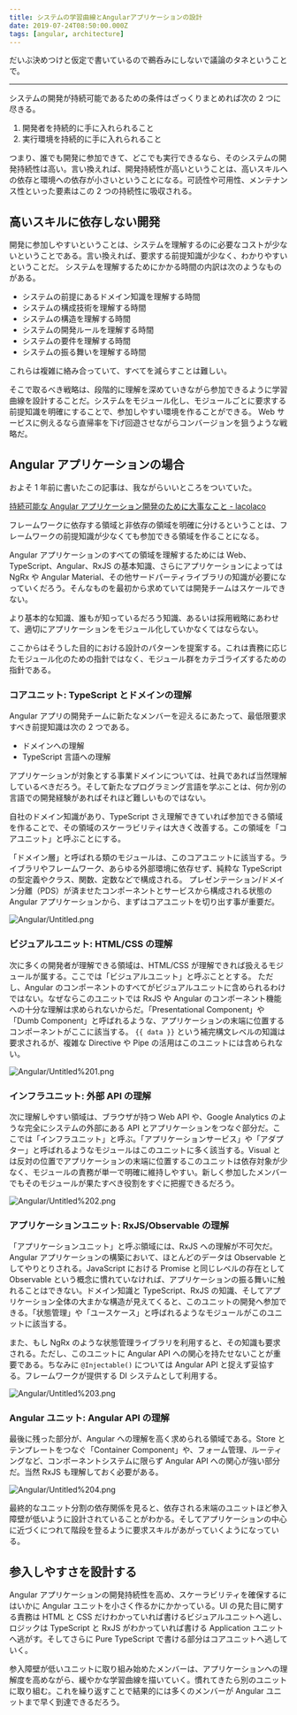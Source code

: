 ```yaml
---
title: システムの学習曲線とAngularアプリケーションの設計
date: 2019-07-24T08:50:00.000Z
tags: [angular, architecture]
---
```


だいぶ決めつけと仮定で書いているので鵜呑みにしないで議論のタネということで。

---

システムの開発が持続可能であるための条件はざっくりまとめれば次の 2 つに尽きる。

1. 開発者を持続的に手に入れられること
2. 実行環境を持続的に手に入れられること

つまり、誰でも開発に参加できて、どこでも実行できるなら、そのシステムの開発持続性は高い。言い換えれば、開発持続性が高いということは、高いスキルへの依存と環境への依存が小さいということになる。可読性や可用性、メンテナンス性といった要素はこの 2 つの持続性に吸収される。

## 高いスキルに依存しない開発

開発に参加しやすいということは、システムを理解するのに必要なコストが少ないということである。言い換えれば、要求する前提知識が少なく、わかりやすいということだ。
システムを理解するためにかかる時間の内訳は次のようなものがある。

- システムの前提にあるドメイン知識を理解する時間
- システムの構成技術を理解する時間
- システムの構造を理解する時間
- システムの開発ルールを理解する時間
- システムの要件を理解する時間
- システムの振る舞いを理解する時間

これらは複雑に絡み合っていて、すべてを減らすことは難しい。

そこで取るべき戦略は、段階的に理解を深めていきながら参加できるように学習曲線を設計することだ。システムをモジュール化し、モジュールごとに要求する前提知識を明確にすることで、参加しやすい環境を作ることができる。
Web サービスに例えるなら直帰率を下げ回遊させながらコンバージョンを狙うような戦略だ。

## Angular アプリケーションの場合

およそ 1 年前に書いたこの記事は、我ながらいいところをついていた。

[持続可能な Angular アプリケーション開発のために大事なこと - lacolaco](https://lacolaco.hatenablog.com/entry/2018/05/15/121514)

フレームワークに依存する領域と非依存の領域を明確に分けるということは、フレームワークの前提知識が少なくても参加できる領域を作ることになる。

Angular アプリケーションのすべての領域を理解するためには Web、TypeScript、Angular、RxJS の基本知識、さらにアプリケーションによっては NgRx や Angular Material、その他サードパーティライブラリの知識が必要になっていくだろう。そんなものを最初から求めていては開発チームはスケールできない。

より基本的な知識、誰もが知っているだろう知識、あるいは採用戦略にあわせて、適切にアプリケーションをモジュール化していかなくてはならない。

ここからはそうした目的における設計のパターンを提案する。これは責務に応じたモジュール化のための指針ではなく、モジュール群をカテゴライズするための指針である。

### コアユニット: TypeScript とドメインの理解

Angular アプリの開発チームに新たなメンバーを迎えるにあたって、最低限要求すべき前提知識は次の 2 つである。

- ドメインへの理解
- TypeScript 言語への理解

アプリケーションが対象とする事業ドメインについては、社員であれば当然理解しているべきだろう。そして新たなプログラミング言語を学ぶことは、何か別の言語での開発経験があればそれほど難しいものではない。

自社のドメイン知識があり、TypeScript さえ理解できていれば参加できる領域を作ることで、その領域のスケーラビリティは大きく改善する。この領域を「コアユニット」と呼ぶことにする。

「ドメイン層」と呼ばれる類のモジュールは、このコアユニットに該当する。ライブラリやフレームワーク、あらゆる外部環境に依存せず、純粋な TypeScript の型定義やクラス、関数、定数などで構成される。
プレゼンテーション/ドメイン分離（PDS）が済ませたコンポーネントとサービスから構成される状態の Angular アプリケーションから、まずはコアユニットを切り出す事が重要だ。

![Angular/Untitled.png](/img/leaning-curve-and-angular-app-architecture/Untitled.png)

### ビジュアルユニット: HTML/CSS の理解

次に多くの開発者が理解できる領域は、HTML/CSS が理解できれば扱えるモジュールが属する。ここでは「ビジュアルユニット」と呼ぶこととする。
ただし、Angular のコンポーネントのすべてがビジュアルユニットに含められるわけではない。なぜならこのユニットでは RxJS や Angular のコンポーネント機能への十分な理解は求められないからだ。「Presentational Component」や「Dumb Component」と呼ばれるような、アプリケーションの末端に位置するコンポーネントがここに該当する。 `{{ data }}` という補完構文レベルの知識は要求されるが、複雑な Directive や Pipe の活用はこのユニットには含められない。

![Angular/Untitled%201.png](/img/leaning-curve-and-angular-app-architecture/Untitled%201.png)

### インフラユニット: 外部 API の理解

次に理解しやすい領域は、ブラウザが持つ Web API や、Google Analytics のような完全にシステムの外部にある API とアプリケーションをつなぐ部分だ。ここでは「インフラユニット」と呼ぶ。「アプリケーションサービス」や「アダプター」と呼ばれるようなモジュールはこのユニットに多く該当する。Visual とは反対の位置でアプリケーションの末端に位置するこのユニットは依存対象が少なく、モジュールの責務が単一で明確に維持しやすい。新しく参加したメンバーでもそのモジュールが果たすべき役割をすぐに把握できるだろう。

![Angular/Untitled%202.png](/img/leaning-curve-and-angular-app-architecture/Untitled%202.png)

### アプリケーションユニット: RxJS/Observable の理解

「アプリケーションユニット」と呼ぶ領域には、RxJS への理解が不可欠だ。Angular アプリケーションの構築において、ほとんどのデータは Observable としてやりとりされる。JavaScript における Promise と同じレベルの存在として Observable という概念に慣れていなければ、アプリケーションの振る舞いに触れることはできない。ドメイン知識と TypeScript、RxJS の知識、そしてアプリケーション全体の大まかな構造が見えてくると、このユニットの開発へ参加できる。「状態管理」や「ユースケース」と呼ばれるようなモジュールがこのユニットに該当する。

また、もし NgRx のような状態管理ライブラリを利用すると、その知識も要求される。ただし、このユニットに Angular API への関心を持たせないことが重要である。ちなみに
`@Injectable()` については Angular API と捉えず妥協する。フレームワークが提供する DI システムとして利用する。

![Angular/Untitled%203.png](/img/leaning-curve-and-angular-app-architecture/Untitled%203.png)

### Angular ユニット: Angular API の理解

最後に残った部分が、Angular への理解を高く求められる領域である。Store とテンプレートをつなぐ「Container Component」や、フォーム管理、ルーティングなど、コンポーネントシステムに限らず Angular API への関心が強い部分だ。当然 RxJS も理解しておく必要がある。

![Angular/Untitled%204.png](/img/leaning-curve-and-angular-app-architecture/Untitled%204.png)

最終的なユニット分割の依存関係を見ると、依存される末端のユニットほど参入障壁が低いように設計されていることがわかる。そしてアプリケーションの中心に近づくにつれて階段を登るように要求スキルがあがっていくようになっている。

## 参入しやすさを設計する

Angular アプリケーションの開発持続性を高め、スケーラビリティを確保するにはいかに Angular ユニットを小さく作るかにかかっている。UI の見た目に関する責務は HTML と CSS だけわかっていれば書けるビジュアルユニットへ逃し、ロジックは TypeScript と RxJS がわかっていれば書ける Application ユニットへ逃がす。そしてさらに Pure TypeScript で書ける部分はコアユニットへ逃していく。

参入障壁が低いユニットに取り組み始めたメンバーは、アプリケーションへの理解度を高めながら、緩やかな学習曲線を描いていく。慣れてきたら別のユニットに取り組む。これを繰り返すことで結果的には多くのメンバーが Angular ユニットまで早く到達できるだろう。
